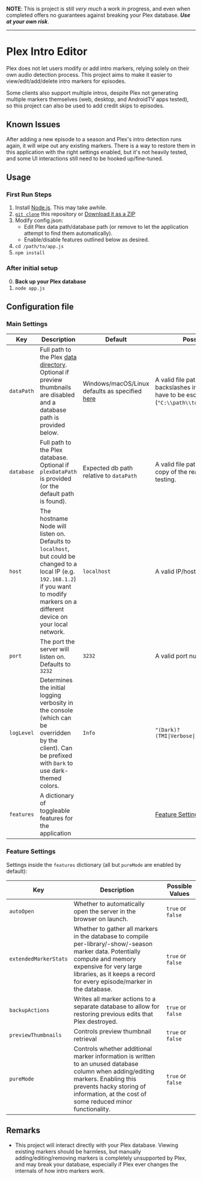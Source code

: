 **NOTE**: This is project is still _very much_ a work in progress, and even when completed offers no guarantees against breaking your Plex database. **_Use at your own risk_**.

---

# Plex Intro Editor

Plex does not let users modify or add intro markers, relying solely on their own audio detection process. This project aims to make it easier to view/edit/add/delete intro markers for episodes.

Some clients also support multiple intros, despite Plex not generating multiple markers themselves (web, desktop, and AndroidTV apps tested), so this project can also be used to add credit skips to episodes.

## Known Issues

After adding a new episode to a season and Plex's intro detection runs again, it will wipe out any existing markers. There is a way to restore them in this application with the right settings enabled, but it's not heavily tested, and some UI interactions still need to be hooked up/fine-tuned.

## Usage

### First Run Steps
1. Install [Node.js](https://nodejs.org/en/). This may take awhile.
2. [`git clone`](https://docs.github.com/en/repositories/creating-and-managing-repositories/cloning-a-repository) this repository or [Download it as a ZIP](https://github.com/danrahn/PlexIntroEditor/archive/refs/heads/main.zip)
3. Modify config.json:
    * Edit Plex data path/database path (or remove to let the application attempt to find them automatically).
    * Enable/disable features outlined below as desired.
4. `cd /path/to/app.js`
5. `npm install`

### After initial setup
0. **Back up your Plex database**
1. `node app.js`

## Configuration file

### Main Settings
| Key | Description | Default | Possible Values
---|---|---|---
`dataPath` | Full path to the Plex [data directory](https://support.plex.tv/articles/202915258-where-is-the-plex-media-server-data-directory-located/). Optional if preview thumbnails are disabled and a database path is provided below. | Windows/macOS/Linux defaults as specified [here](https://support.plex.tv/articles/202915258-where-is-the-plex-media-server-data-directory-located/) | A valid file path.  Note that backslashes in Windows paths will have to be escaped (`"C:\\path\\to\\data\\directory"`).
`database` | Full path to the Plex database. Optional if `plexDataPath` is provided (or the default path is found). | Expected db path relative to `dataPath` | A valid file path. Can point to a copy of the real database for initial testing.
`host`     | The hostname Node will listen on. Defaults to `localhost`, but could be changed to a local IP (e.g. `192.168.1.2`) if you want to modify markers on a different device on your local network. | `localhost` | A valid IP/hostname.
`port`     | The port the server will listen on. Defaults to `3232` | `3232` | A valid port number.
`logLevel` | Determines the initial logging verbosity in the console (which can be overridden by the client). Can be prefixed with `Dark` to use dark-themed colors. | `Info` | `"(Dark)?(TMI\|Verbose\|Info\|Warn\|Error)"`
`features` | A dictionary of toggleable features for the application | | [Feature Settings](#feature-settings)

### Feature Settings

Settings inside the `features` dictionary (all but `pureMode` are enabled by default):

| Key | Description | Possible Values
---|---|---
`autoOpen` | Whether to automatically open the server in the browser on launch. | `true` or `false`
`extendedMarkerStats` | Whether to gather all markers in the database to compile per-library/-show/-season marker data. Potentially compute and memory expensive for very large libraries, as it keeps a record for every episode/marker in the database. | `true` or `false`
`backupActions` | Writes all marker actions to a separate database to allow for restoring previous edits that Plex destroyed. | `true` or `false`
`previewThumbnails` | Controls preview thumbnail retrieval | `true` or `false`
`pureMode` | Controls whether additional marker information is written to an unused database column when adding/editing markers. Enabling this prevents hacky storing of information, at the cost of some reduced minor functionality. | `true` or `false`


## Remarks

* This project will interact directly with your Plex database. Viewing existing markers should be harmless, but manually adding/editing/removing markers is completely unsupported by Plex, and may break your database, especially if Plex ever changes the internals of how intro markers work.